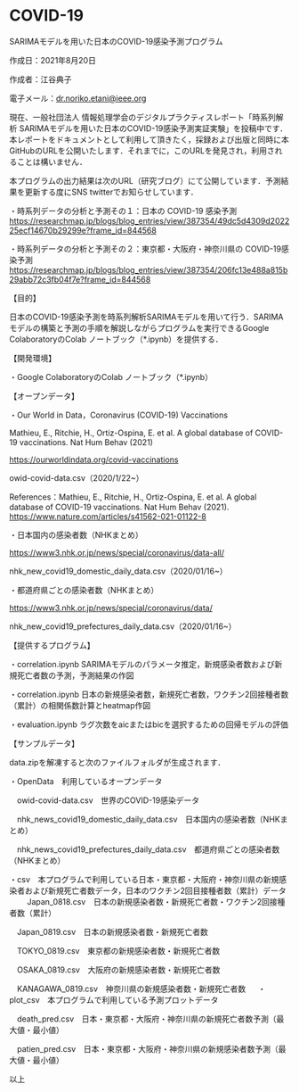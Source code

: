 # COVID-19
SARIMAモデルを用いた日本のCOVID-19感染予測プログラム

作成日：2021年8月20日

作成者：江谷典子

電子メール：dr.noriko.etani@ieee.org

現在、一般社団法人 情報処理学会のデジタルプラクティスレポート「時系列解析 SARIMAモデルを用いた日本のCOVID-19感染予測実証実験」を投稿中です．本レポートをドキュメントとして利用して頂きたく，採録および出版と同時に本GitHubのURLを公開いたします．それまでに，このURLを発見され，利用されることは構いません．

本プログラムの出力結果は次のURL（研究ブログ）にて公開しています．予測結果を更新する度にSNS twitterでお知らせしています．

・時系列データの分析と予測その１：日本の COVID-19 感染予測　https://researchmap.jp/blogs/blog_entries/view/387354/49dc5d4309d202225ecf14670b29299e?frame_id=844568

・時系列データの分析と予測その２：東京都・大阪府・神奈川県の COVID-19感染予測　https://researchmap.jp/blogs/blog_entries/view/387354/206fc13e488a815b29abb72c3fb04f7e?frame_id=844568

【目的】

日本のCOVID-19感染予測を時系列解析SARIMAモデルを用いて行う．SARIMAモデルの構築と予測の手順を解説しながらプログラムを実行できるGoogle ColaboratoryのColab ノートブック（*.ipynb）を提供する．

【開発環境】

・Google ColaboratoryのColab ノートブック（*.ipynb）

【オープンデータ】

・Our World in Data，Coronavirus (COVID-19) Vaccinations

Mathieu, E., Ritchie, H., Ortiz-Ospina, E. et al. A global database of COVID-19 vaccinations. Nat Hum Behav (2021)

https://ourworldindata.org/covid-vaccinations

owid-covid-data.csv（2020/1/22~）

References：Mathieu, E., Ritchie, H., Ortiz-Ospina, E. et al. A global database of COVID-19 vaccinations. Nat Hum Behav (2021). https://www.nature.com/articles/s41562-021-01122-8


・日本国内の感染者数（NHKまとめ）

https://www3.nhk.or.jp/news/special/coronavirus/data-all/

nhk_new_covid19_domestic_daily_data.csv（2020/01/16~）


・都道府県ごとの感染者数（NHKまとめ）

https://www3.nhk.or.jp/news/special/coronavirus/data/

nhk_new_covid19_prefectures_daily_data.csv（2020/01/16~）

【提供するプログラム】

・correlation.ipynb SARIMAモデルのパラメータ推定，新規感染者数および新規死亡者数の予測，予測結果の作図

・correlation.ipynb 日本の新規感染者数，新規死亡者数，ワクチン2回接種者数（累計）の相関係数計算とheatmap作図

・evaluation.ipynb ラグ次数をaicまたはbicを選択するための回帰モデルの評価

【サンプルデータ】

data.zipを解凍すると次のファイルフォルダが生成されます．

・OpenData　利用しているオープンデータ

　owid-covid-data.csv　世界のCOVID-19感染データ
 
　nhk_news_covid19_domestic_daily_data.csv　日本国内の感染者数（NHKまとめ）
 
　nhk_news_covid19_prefectures_daily_data.csv　都道府県ごとの感染者数（NHKまとめ）
  
・csv　本プログラムで利用している日本・東京都・大阪府・神奈川県の新規感染者および新規死亡者数データ，日本のワクチン2回目接種者数（累計）データ
　
　Japan_0818.csv　日本の新規感染者数・新規死亡者数・ワクチン2回接種者数（累計）
  
　Japan_0819.csv　日本の新規感染者数・新規死亡者数
  
　TOKYO_0819.csv　東京都の新規感染者数・新規死亡者数
  
　OSAKA_0819.csv　大阪府の新規感染者数・新規死亡者数
  
　KANAGAWA_0819.csv　神奈川県の新規感染者数・新規死亡者数
　
・plot_csv　本プログラムで利用している予測プロットデータ

　death_pred.csv　日本・東京都・大阪府・神奈川県の新規死亡者数予測（最大値・最小値）
 
　patien_pred.csv　日本・東京都・大阪府・神奈川県の新規感染者数予測（最大値・最小値）
　

以上

